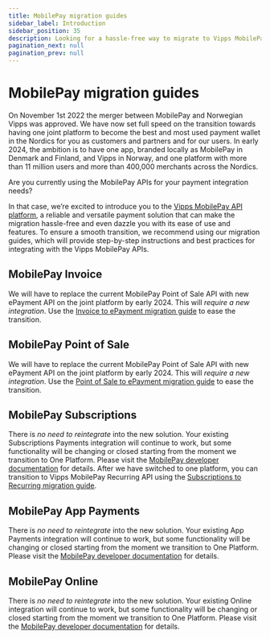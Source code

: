 ```yaml
---
title: MobilePay migration guides
sidebar_label: Introduction
sidebar_position: 35
description: Looking for a hassle-free way to migrate to Vipps MobilePay? Our comprehensive migration guide has got you covered. With easy-to-follow instructions and dedicated support, migrating should be hassle-free. Embrace the future of payments with Vipps MobilePay.
pagination_next: null
pagination_prev: null
---
```


# MobilePay migration guides

On November 1st 2022 the merger between MobilePay and Norwegian Vipps was approved. We have now set full speed on the transition towards having one joint platform to become the best and most used payment wallet in the Nordics for you as customers and partners and for our users. In early 2024, the ambition is to have one app, branded locally as MobilePay in Denmark and Finland, and Vipps in Norway, and one platform with more than 11 million users and more than 400,000 merchants across the Nordics.

Are you currently using the MobilePay APIs for your payment integration needs?

In that case, we’re excited to introduce you to the [Vipps MobilePay API platform](https://developer.vippsmobilepay.com/docs/APIs/), a reliable and versatile payment solution that can make the migration hassle-free and even dazzle you with its ease of use and features.
To ensure a smooth transition, we recommend using our migration guides, which will provide step-by-step instructions and best practices for integrating with the Vipps MobilePay APIs.

## MobilePay Invoice

We will have to replace the current MobilePay Point of Sale API with new ePayment API on the joint platform by early 2024. This will *require a new integration*. Use the [Invoice to ePayment migration guide](invoice.md) to ease the transition.

## MobilePay Point of Sale

We will have to replace the current MobilePay Point of Sale API with new ePayment API on the joint platform by early 2024. This will *require a new integration*. Use the [Point of Sale to ePayment migration guide](pos.md) to ease the transition.

## MobilePay Subscriptions

There is *no need to reintegrate* into the new solution. Your existing Subscriptions Payments integration will continue to work, but some functionality will be changing or closed starting from the moment we transition to One Platform. Please visit the [MobilePay developer documentation](https://developer.mobilepay.dk/docs/subscriptions/transition-to-one-platform) for details. After we have switched to one platform, you can transition to Vipps MobilePay Recurring API using the [Subscriptions to Recurring migration guide](subscriptions.md).

## MobilePay App Payments

There is *no need to reintegrate* into the new solution. Your existing App Payments integration will continue to work, but some functionality will be changing or closed starting from the moment we transition to One Platform. Please visit the [MobilePay developer documentation](https://developer.mobilepay.dk/docs/app-payments/transition-to-one-platform) for details.

## MobilePay Online

There is *no need to reintegrate* into the new solution. Your existing Online integration will continue to work, but some functionality will be changing or closed starting from the moment we transition to One Platform. Please visit the [MobilePay developer documentation](https://developer.mobilepay.dk/docs/online/transition-to-one-platform) for details.
